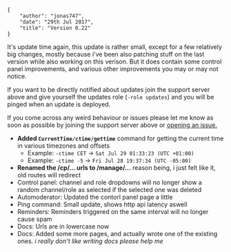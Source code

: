     {
        "author": "jonas747",
        "date": "29th Jul 2017",
        "title": "Version 0.22"
    }

It's update time again, this update is rather small, except for a few relatively big changes, mostly because i've been also patching stuff on the last version while also working on this verison. But it does contain some control panel improvements, and various other improvements you may or may not notice.

If you want to be directly notified about updates join the support server above and give yourself the updates role (`-role updates`) and you will be pinged when an update is deployed.

If you come across any weird behaviour or issues please let me know as soon as possible by joining the support server above or [opening an issue.](https://github.com/mrbentarikau/pagst/issues)

 - **Added `CurrentTime/ctime/gettime`** command for getting the current time in various timezones and offsets
     +  Example: `-ctime CET` -> `Sat Jul 29 01:33:23 (UTC +01:00)`
     +  Example: `-ctime -5` -> `Fri Jul 28 19:37:34 (UTC -05:00)`
 - **Renamed the /cp/... urls to /manage/...** reason being, i just felt like it, old routes will redirect
 - Control panel: channel and role dropdowns will no longer show a random channel/role as selected if the selected one was deleted
 - Automoderator: Updated the contorl panel page a little
 - Ping command: Small update, shows http api latency aswell
 - Reminders: Reminders triggered on the same interval will no longer cause spam
 - Docs: Urls are in lowercase now
 - Docs: Added some more pages, and actually wrote one of the existing ones. _i really don't like writing docs please help me_
